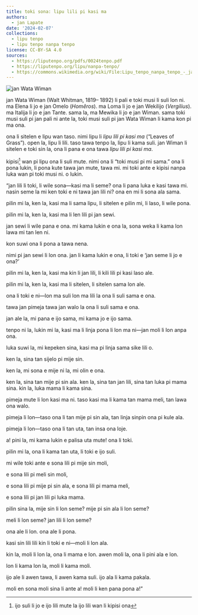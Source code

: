 ```yaml
---
title: toki sona: lipu lili pi kasi ma
authors:
  - jan Lapate
date: '2024-02-07'
collections:
  - lipu tenpo
  - lipu tenpo nanpa tenpo
license: CC-BY-SA 4.0
sources:
  - https://liputenpo.org/pdfs/0024tenpo.pdf
  - https://liputenpo.org/lipu/nanpa-tenpo/
  - https://commons.wikimedia.org/wiki/File:Lipu_tenpo_nanpa_tenpo_-_jan_Wata_Wiman.png
---
```


![jan Wata Wiman](https://upload.wikimedia.org/wikipedia/commons/f/f4/Lipu_tenpo_nanpa_tenpo_-_jan_Wata_Wiman.png)

jan Wata Wiman (Walt Whitman, 1819– 1892) li pali e toki musi li suli lon ni. ma Elena li jo e jan Omelo (*Homêros*). ma Loma li jo e jan Wekilijo (*Vergilius*). ma Italija li jo e jan Tante. sama la, ma Mewika li jo e jan Wiman. sama toki musi suli pi jan pali ni ante la, toki musi suli pi jan Wata Wiman li kama kon pi ma ona.

ona li sitelen e lipu wan taso. nimi lipu li *lipu lili pi kasi ma* (“Leaves of Grass”). open la, lipu li lili. taso tawa tenpo la, lipu li kama suli. jan Wiman li sitelen e toki sin la, ona li pana e ona tawa *lipu lili pi kasi ma*.

kipisi[^1] wan pi lipu ona li suli mute. nimi ona li “toki musi pi mi sama.” ona li pona lukin, li pona kute tawa jan mute, tawa mi. mi toki ante e kipisi nanpa luka wan pi toki musi ni. o lukin.

“jan lili li toki, li wile sona—kasi ma li seme? ona li pana luka e kasi tawa mi. nasin seme la mi ken toki e ni tawa jan lili ni? ona en mi li sona ala sama.

pilin mi la, ken la, kasi ma li sama lipu, li sitelen e pilin mi, li laso, li wile pona.

pilin mi la, ken la, kasi ma li len lili pi jan sewi.

jan sewi li wile pana e ona. mi kama lukin e ona la, sona weka li kama lon lawa mi tan len ni.

kon suwi ona li pona a tawa nena.

nimi pi jan sewi li lon ona. jan li kama lukin e ona, li toki e ‘jan seme li jo e ona?’

pilin mi la, ken la, kasi ma kin li jan lili, li kili lili pi kasi laso ale.

pilin mi la, ken la, kasi ma li sitelen, li sitelen sama lon ale.

ona li toki e ni—lon ma suli lon ma lili la ona li suli sama e ona.

tawa jan pimeja tawa jan walo la ona li suli sama e ona.

jan ale la, mi pana e ijo sama, mi kama jo e ijo sama.

tenpo ni la, lukin mi la, kasi ma li linja pona li lon ma ni—jan moli li lon anpa ona.

luka suwi la, mi kepeken sina, kasi ma pi linja sama sike lili o.

ken la, sina tan sijelo pi mije sin.

ken la, mi sona e mije ni la, mi olin e ona.

ken la, sina tan mije pi sin ala. ken la, sina tan jan lili, sina tan luka pi mama sina. kin la, luka mama li kama sina.

pimeja mute li lon kasi ma ni. taso kasi ma li kama tan mama meli, tan lawa ona walo.

pimeja li lon—taso ona li tan mije pi sin ala, tan linja sinpin ona pi kule ala.

pimeja li lon—taso ona li tan uta, tan insa ona loje.

a! pini la, mi kama lukin e palisa uta mute! ona li toki.

pilin mi la, ona li kama tan uta, li toki e ijo suli.

mi wile toki ante e sona lili pi mije sin moli,

e sona lili pi meli sin moli,

e sona lili pi mije pi sin ala, e sona lili pi mama meli,

e sona lili pi jan lili pi luka mama.

pilin sina la, mije sin li lon seme? mije pi sin ala li lon seme?

meli li lon seme? jan lili li lon seme?

ona ale li lon. ona ale li pona.

kasi sin lili lili kin li toki e ni—moli li lon ala.

kin la, moli li lon la, ona li mama e lon. awen moli la, ona li pini ala e lon.

lon li kama lon la, moli li kama moli.

ijo ale li awen tawa, li awen kama suli. ijo ala li kama pakala.

moli en sona moli sina li ante a! moli li ken pana pona a!”

[^1]: ijo suli li jo e ijo lili mute la ijo lili wan li kipisi ona